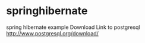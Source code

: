 # springhibernate
spring hibernate example
Download Link to postgresql
http://www.postgresql.org/download/
